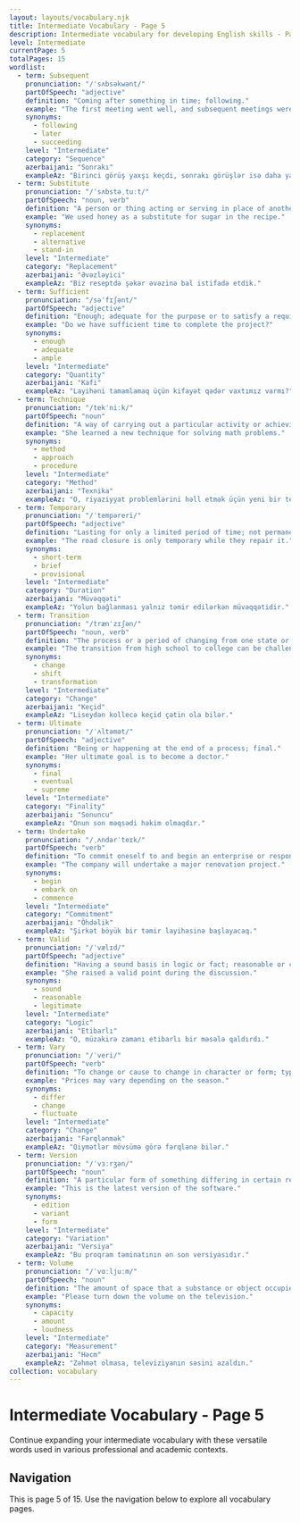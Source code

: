 ```yaml
---
layout: layouts/vocabulary.njk
title: Intermediate Vocabulary - Page 5
description: Intermediate vocabulary for developing English skills - Page 5 of 15
level: Intermediate
currentPage: 5
totalPages: 15
wordlist: 
  - term: Subsequent
    pronunciation: "/ˈsʌbsəkwənt/"
    partOfSpeech: "adjective"
    definition: "Coming after something in time; following."
    example: "The first meeting went well, and subsequent meetings were even better."
    synonyms: 
      - following
      - later
      - succeeding
    level: "Intermediate"
    category: "Sequence"
    azerbaijani: "Sonrakı"
    exampleAz: "Birinci görüş yaxşı keçdi, sonrakı görüşlər isə daha yaxşı oldu."
  - term: Substitute
    pronunciation: "/ˈsʌbstəˌtuːt/"
    partOfSpeech: "noun, verb"
    definition: "A person or thing acting or serving in place of another."
    example: "We used honey as a substitute for sugar in the recipe."
    synonyms: 
      - replacement
      - alternative
      - stand-in
    level: "Intermediate"
    category: "Replacement"
    azerbaijani: "Əvəzləyici"
    exampleAz: "Biz reseptdə şəkər əvəzinə bal istifadə etdik."
  - term: Sufficient
    pronunciation: "/səˈfɪʃənt/"
    partOfSpeech: "adjective"
    definition: "Enough; adequate for the purpose or to satisfy a requirement."
    example: "Do we have sufficient time to complete the project?"
    synonyms: 
      - enough
      - adequate
      - ample
    level: "Intermediate"
    category: "Quantity"
    azerbaijani: "Kafi"
    exampleAz: "Layihəni tamamlamaq üçün kifayət qədər vaxtımız varmı?"
  - term: Technique
    pronunciation: "/tekˈniːk/"
    partOfSpeech: "noun"
    definition: "A way of carrying out a particular activity or achieving a particular result."
    example: "She learned a new technique for solving math problems."
    synonyms: 
      - method
      - approach
      - procedure
    level: "Intermediate"
    category: "Method"
    azerbaijani: "Texnika"
    exampleAz: "O, riyaziyyat problemlərini həll etmək üçün yeni bir texnika öyrəndi."
  - term: Temporary
    pronunciation: "/ˈtempəreri/"
    partOfSpeech: "adjective"
    definition: "Lasting for only a limited period of time; not permanent."
    example: "The road closure is only temporary while they repair it."
    synonyms: 
      - short-term
      - brief
      - provisional
    level: "Intermediate"
    category: "Duration"
    azerbaijani: "Müvəqqəti"
    exampleAz: "Yolun bağlanması yalnız təmir edilərkən müvəqqətidir."
  - term: Transition
    pronunciation: "/trænˈzɪʃən/"
    partOfSpeech: "noun, verb"
    definition: "The process or a period of changing from one state or condition to another."
    example: "The transition from high school to college can be challenging."
    synonyms: 
      - change
      - shift
      - transformation
    level: "Intermediate"
    category: "Change"
    azerbaijani: "Keçid"
    exampleAz: "Liseydən kollecə keçid çətin ola bilər."
  - term: Ultimate
    pronunciation: "/ˈʌltəmət/"
    partOfSpeech: "adjective"
    definition: "Being or happening at the end of a process; final."
    example: "Her ultimate goal is to become a doctor."
    synonyms: 
      - final
      - eventual
      - supreme
    level: "Intermediate"
    category: "Finality"
    azerbaijani: "Sonuncu"
    exampleAz: "Onun son məqsədi həkim olmaqdır."
  - term: Undertake
    pronunciation: "/ˌʌndərˈteɪk/"
    partOfSpeech: "verb"
    definition: "To commit oneself to and begin an enterprise or responsibility."
    example: "The company will undertake a major renovation project."
    synonyms: 
      - begin
      - embark on
      - commence
    level: "Intermediate"
    category: "Commitment"
    azerbaijani: "Öhdəlik"
    exampleAz: "Şirkət böyük bir təmir layihəsinə başlayacaq."
  - term: Valid
    pronunciation: "/ˈvælɪd/"
    partOfSpeech: "adjective"
    definition: "Having a sound basis in logic or fact; reasonable or cogent."
    example: "She raised a valid point during the discussion."
    synonyms: 
      - sound
      - reasonable
      - legitimate
    level: "Intermediate"
    category: "Logic"
    azerbaijani: "Etibarlı"
    exampleAz: "O, müzakirə zamanı etibarlı bir məsələ qaldırdı."
  - term: Vary
    pronunciation: "/ˈveri/"
    partOfSpeech: "verb"
    definition: "To change or cause to change in character or form; typically in a minor way."
    example: "Prices may vary depending on the season."
    synonyms: 
      - differ
      - change
      - fluctuate
    level: "Intermediate"
    category: "Change"
    azerbaijani: "Fərqlənmək"
    exampleAz: "Qiymətlər mövsümə görə fərqlənə bilər."
  - term: Version
    pronunciation: "/ˈvɜːrʒən/"
    partOfSpeech: "noun"
    definition: "A particular form of something differing in certain respects from an earlier form."
    example: "This is the latest version of the software."
    synonyms: 
      - edition
      - variant
      - form
    level: "Intermediate"
    category: "Variation"
    azerbaijani: "Versiya"
    exampleAz: "Bu proqram təminatının ən son versiyasıdır."
  - term: Volume
    pronunciation: "/ˈvɑːljuːm/"
    partOfSpeech: "noun"
    definition: "The amount of space that a substance or object occupies; quantity or power of sound."
    example: "Please turn down the volume on the television."
    synonyms: 
      - capacity
      - amount
      - loudness
    level: "Intermediate"
    category: "Measurement"
    azerbaijani: "Həcm"
    exampleAz: "Zəhmət olmasa, televiziyanın səsini azaldın."
collection: vocabulary
---
```


# Intermediate Vocabulary - Page 5

Continue expanding your intermediate vocabulary with these versatile words used in various professional and academic contexts.

## Navigation
This is page 5 of 15. Use the navigation below to explore all vocabulary pages.